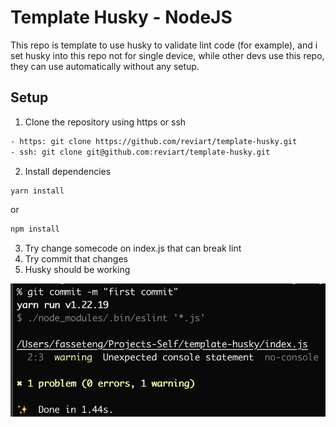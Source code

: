 # Template Husky - NodeJS
This repo is template to use husky to validate lint code (for example), and i set husky into this repo not for single device, while other devs use this repo, they can use automatically without any setup.

## Setup

1. Clone the repository using https or ssh
```bash
- https: git clone https://github.com/reviart/template-husky.git
- ssh: git clone git@github.com:reviart/template-husky.git
```

2. Install dependencies
```bash
yarn install
```
or
```bash
npm install
```

3. Try change somecode on index.js that can break lint
4. Try commit that changes
5. Husky should be working

![Image result](result.png)
